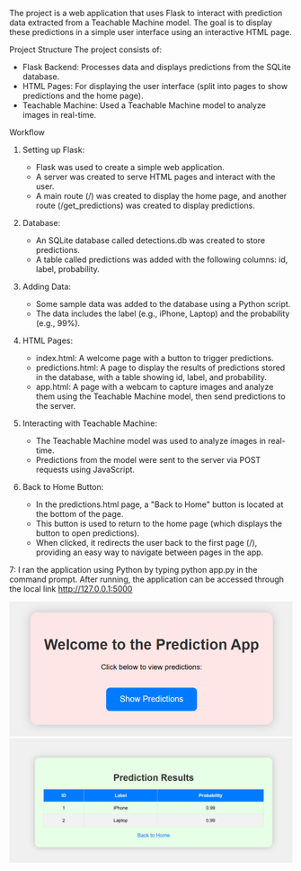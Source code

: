 The project is a web application that uses Flask to interact with prediction data extracted from a Teachable Machine model. The goal is to display these predictions in a simple user interface using an interactive HTML page.

Project Structure
The project consists of:
- Flask Backend: Processes data and displays predictions from the SQLite database.
- HTML Pages: For displaying the user interface (split into pages to show predictions and the home page).
- Teachable Machine: Used a Teachable Machine model to analyze images in real-time.

Workflow
1. Setting up Flask:
   - Flask was used to create a simple web application.
   - A server was created to serve HTML pages and interact with the user.
   - A main route (/) was created to display the home page, and another route (/get_predictions) was created to display predictions.

2. Database:
   - An SQLite database called detections.db was created to store predictions.
   - A table called predictions was added with the following columns: id, label, probability.

3. Adding Data:
   - Some sample data was added to the database using a Python script.
   - The data includes the label (e.g., iPhone, Laptop) and the probability (e.g., 99%).

4. HTML Pages:
   - index.html: A welcome page with a button to trigger predictions.
   - predictions.html: A page to display the results of predictions stored in the database, with a table showing id, label, and probability.
   - app.html: A page with a webcam to capture images and analyze them using the Teachable Machine model, then send predictions to the server.

5. Interacting with Teachable Machine:
   - The Teachable Machine model was used to analyze images in real-time.
   - Predictions from the model were sent to the server via POST requests using JavaScript.

6. Back to Home Button:
   - In the predictions.html page, a "Back to Home" button is located at the bottom of the page.
   - This button is used to return to the home page (which displays the button to open predictions).
   - When clicked, it redirects the user back to the first page (/), providing an easy way to navigate between pages in the app.

 7: I ran the application using Python by typing python app.py in the command prompt. After running, the application can be accessed through the local link 
 http://127.0.0.1:5000

![alt](https://github.com/aishah8/Flask-Web-App-for-Teachable-Machine/blob/630bfb6c25d9400266da775193973304fb97d227/im1.png)
![alt](https://github.com/aishah8/Flask-Web-App-for-Teachable-Machine/blob/74c7e3fa91dd565a4b6b3d80ff14354d27e711b6/ime2.png)
